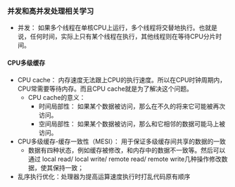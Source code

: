 ### 并发和高并发处理相关学习

* 并发： 如果多个线程在单核CPU上运行，多个线程将交替地执行。也就是说，任何时间，实际上只有某个线程在执行，其他线程则在等待CPU分片时间。


#### CPU多级缓存
* CPU cache： 内存速度无法跟上CPU的执行速度。所以在CPU时钟周期内，CPU常需要等待内存。而且CPU cache就是为了解决这个问题。
    * CPU cache的意义：
        * 时间局部性： 如果某个数据被访问，那么在不久的将来它可能被再次访问。
        * 空间局部性： 如果某个数据被访问，那么和它相邻的数据可能马上被访问。
* CPU多级缓存-缓存一致性（MESI）： 用于保证多级缓存间共享的数据的一致
    * 数据有四种状态，例如缓存被修改，和内存中的数据不一致等。然后可以通过 
        local read/ local write/ remote read/ remote write几种操作修改数据，使其保持一致；
* 乱序执行优化：处理器为提高运算速度执行时打乱代码原有顺序        



